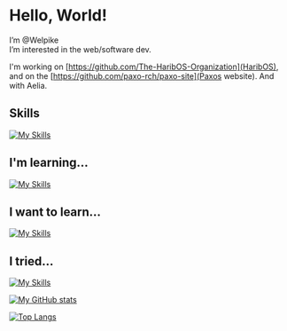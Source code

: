 # Hello, World!

I’m @Welpike  
I’m interested in the web/software dev.

I'm working on [https://github.com/The-HaribOS-Organization](HaribOS), and on the [https://github.com/paxo-rch/paxo-site](Paxos website). And with Aelia.

## Skills
[![My Skills](https://skillicons.dev/icons?i=python,django,html,css,js,php,git,github)](https://skillicons.dev)

## I'm learning...
[![My Skills](https://skillicons.dev/icons?i=godot,java,nodejs,adonis,ts,svelte,laravel,cpp)](https://skillicons.dev)

## I want to learn...
[![My Skills](https://skillicons.dev/icons?i=haskell,alpinejs,ruby,symfony,docker,githubactions,gitlab)](https://skillicons.dev)

## I tried...
[![My Skills](https://skillicons.dev/icons?i=go,rust,kotlin)](https://skillicons.dev)

[![My GitHub stats](https://github-readme-stats.vercel.app/api?username=Welpike&show_icons=true&theme=radical)](https://github.com/Welpike)

[![Top Langs](https://github-readme-stats.vercel.app/api/top-langs/?username=Welpike&hide=html,makefile&layout=compact)](https://github.com/Welpike)
